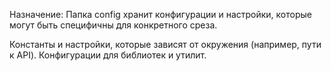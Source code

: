 Назначение:
Папка config хранит конфигурации и настройки, которые могут быть специфичны для конкретного среза.

Константы и настройки, которые зависят от окружения (например, пути к API).
Конфигурации для библиотек и утилит.